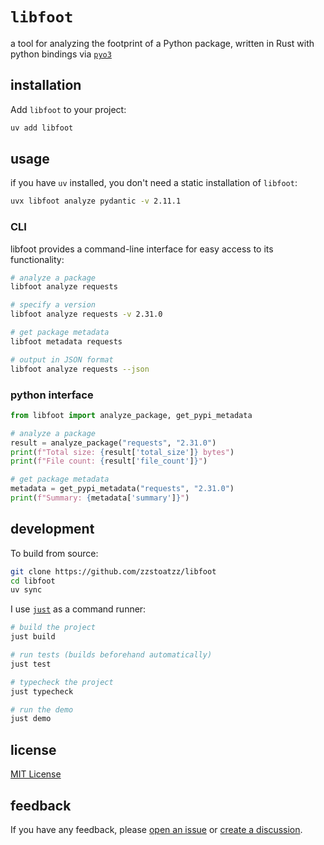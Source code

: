 # `libfoot`

a tool for analyzing the footprint of a Python package, written in Rust with python bindings via [`pyo3`](https://github.com/pyo3/pyo3)

## installation
Add `libfoot` to your project:
```bash
uv add libfoot
```

## usage

if you have `uv` installed, you don't need a static installation of `libfoot`:

```bash
uvx libfoot analyze pydantic -v 2.11.1
```

### CLI

libfoot provides a command-line interface for easy access to its functionality:

```bash
# analyze a package
libfoot analyze requests

# specify a version
libfoot analyze requests -v 2.31.0 

# get package metadata
libfoot metadata requests

# output in JSON format
libfoot analyze requests --json
```


### python interface

```python
from libfoot import analyze_package, get_pypi_metadata

# analyze a package
result = analyze_package("requests", "2.31.0")
print(f"Total size: {result['total_size']} bytes")
print(f"File count: {result['file_count']}")

# get package metadata
metadata = get_pypi_metadata("requests", "2.31.0")
print(f"Summary: {metadata['summary']}")
```

## development

To build from source:

```bash
git clone https://github.com/zzstoatzz/libfoot
cd libfoot
uv sync
```

I use [`just`](https://github.com/casey/just) as a command runner:

```bash
# build the project
just build

# run tests (builds beforehand automatically)
just test

# typecheck the project
just typecheck

# run the demo
just demo
```
## license

[MIT License](LICENSE)

## feedback

If you have any feedback, please [open an issue](https://github.com/zzstoatzz/libfoot/issues) or [create a discussion](https://github.com/zzstoatzz/libfoot/discussions).